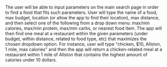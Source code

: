 The user will be able to input parameters on the main search page in order to find a food that fits such parameters. User will type the name of a food, max budget, location (or allow the app to find their location), max distance, and then select one of the following from a drop down menu: max/min calories, max/min protein, max/min carbs, or nearest food item. The app will then find one meal at a restaurant within the given parameters (under budget, within distance, related to food type, etc) that maximizes the chosen dropdown option. For instance, user will type "chicken, $10, Allston, 1 mile, max calories" and then the app will return a chicken-related meal at a restaurant within 1 mile of Allston that contains the highest amount of calories under 10 dollars.

